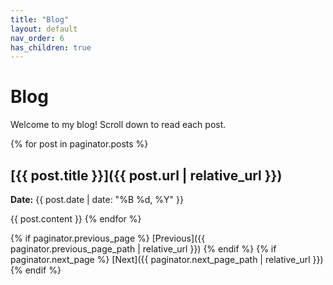 ```yaml
---
title: "Blog"
layout: default
nav_order: 6
has_children: true
---
```


# Blog

Welcome to my blog! Scroll down to read each post.

{% for post in paginator.posts %}
## [{{ post.title }}]({{ post.url | relative_url }})
**Date:** {{ post.date | date: "%B %d, %Y" }}

{{ post.content }}
{% endfor %}

{% if paginator.previous_page %}
  [Previous]({{ paginator.previous_page_path | relative_url }})
{% endif %}
{% if paginator.next_page %}
  [Next]({{ paginator.next_page_path | relative_url }})
{% endif %}
